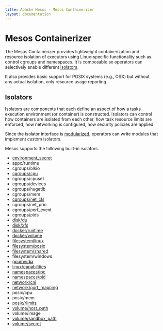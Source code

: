 ```yaml
---
title: Apache Mesos - Mesos Containerizer
layout: documentation
---
```


# Mesos Containerizer

The Mesos Containerizer provides lightweight containerization and
resource isolation of executors using Linux-specific functionality
such as control cgroups and namespaces. It is composable so operators
can selectively enable different [isolators](#isolators).

It also provides basic support for POSIX systems (e.g., OSX) but
without any actual isolation, only resource usage reporting.

## Isolators

Isolators are components that each define an aspect of how a tasks
execution environment (or container) is constructed. Isolators can
control how containers are isolated from each other, how task resource
limits are enforced, how networking is configured, how security
policies are applied.

Since the isolator interface is [modularized](modules.md), operators
can write modules that implement custom isolators.

Mesos supports the following built-in isolators.

- [environment\_secret](secrets.md#environment-based-secrets)
- appc/runtime
- cgroups/blkio
- [cgroups/cpu](isolators/cgroups-cpu.md)
- cgroups/cpuset
- cgroups/devices
- cgroups/hugetlb
- cgroups/mem
- [cgroups/net_cls](isolators/cgroups-net-cls.md)
- cgroups/net\_prio
- cgroups/perf\_event
- cgroups/pids
- [disk/du](isolators/disk-du.md)
- [disk/xfs](isolators/disk-xfs.md)
- [docker/runtime](isolators/docker-runtime.md)
- [docker/volume](isolators/docker-volume.md)
- [filesystem/linux](isolators/filesystems.md)
- [filesystem/posix](isolators/filesystems.md)
- [filesystem/shared](isolators/filesystem-shared.md)
- filesystem/windows
- [gpu/nvidia](gpu-support.md)
- [linux/capabilities](isolators/linux-capabilities.md)
- [namespaces/ipc](isolators/namespaces-ipc.md)
- [namespaces/pid](isolators/namespaces-pid.md)
- [network/cni](cni.md)
- [network/port_mapping](isolators/network-port-mapping.md)
- posix/cpu
- posix/mem
- [posix/rlimits](isolators/posix-rlimits.md)
- [volume/host_path](container-volume.md#host_path-volume-source)
- volume/image
- [volume/sandbox_path](container-volume.md#sandbox_path-volume-source)
- [volume/secret](secrets.md#file-based-secrets)

